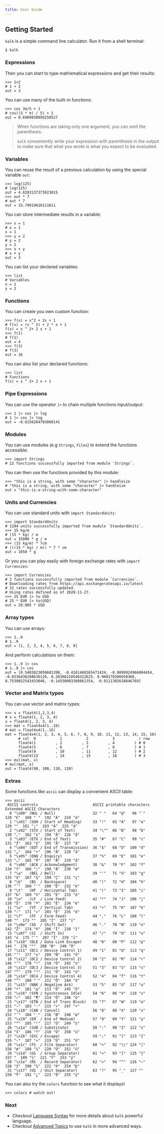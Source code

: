 ```yaml
---
title: User Guide
---
```


## Getting Started

`kalk` is a simple command line calculator. Run it from a shell terminal:

```shell-session
$ kalk
```

### Expressions

Then you can start to type mathematical expressions and get their results:

```kalk
>>> 1+2
# 1 + 2
out = 3
```

You can use many of the built-in functions:

```kalk
>>> cos 3π/5 + 1
# cos((3 * π) / 5) + 1
out = 0.6909830056250527
```

> When functions are taking only one argument, you can omit the parenthesis.
>
> `kalk` conveniently write your expression with parenthesis in the output to make sure that what you wrote is what you expect to be evaluated.

### Variables

You can reuse the result of a previous calculation by using the special variable `out`:

```kalk
>>> log(125)
# log(125)
out = 4.8283137373023015
>>> out * 7
# out * 7
out = 33.79819616111611
```

You can store intermediate results in a variable:

```kalk
>>> x = 1
# x = 1
x = 1
>>> y = 2
# y = 2
y = 2
>>> x + y
# x + y
out = 3
```

You can list your declared variables:

```kalk
>>> list
# Variables
x = 1
y = 2
```

### Functions

You can create you own custom function:

```kalk
>>> f(x) = x^2 + 2x + 1
# f(x) = (x ^ 2) + 2 * x + 1
f(x) = x ^ 2+ 2 x + 1
>>> f(1)
# f(1)
out = 4
>>> f(3)
# f(3)
out = 16
```

You can also list your declared functions:

```kalk
>>> list
# Functions
f(x) = x ^ 2+ 2 x + 1
```

### Pipe Expressions

You can use the operator `|>` to chain multiple functions input/output:

```kalk
>>> 1 |> cos |> log
# 1 |> cos |> log
out = -0.6156264703860141
```

### Modules

You can use modules (e.g `Strings`, `Files`) to extend the functions accessible:

```kalk
>>> import Strings
# 22 functions successfully imported from module `Strings`.
```

You can then use the functions provided by this module:

```kalk
>>> "this is a string, with some ^character" |> handleize
# "this is a string, with some ^character" |> handleize
out = "this-is-a-string-with-some-character"
```

### Units and Currencies

You can use standard units with `import StandardUnits`:

```kalk
>>> import StandardUnits
# 1294 units successfully imported from module `StandardUnits`.
>>> 15 kg/m
# (15 * kg) / m
out = 15000 * g / m
>>> (15 kg/m) * 7cm
# (((15 * kg) / m)) * 7 * cm
out = 1050 * g
```

Or you you can play easily with foreign exchange rates with `import Currencies`:

```kalk
>>> import Currencies
# 2 functions successfully imported from module `Currencies`.
# Downloading rates from https://api.exchangeratesapi.io/latest
# 32 rates successfully updated.
# Using rates defined as of 2020-11-27.
>>> 25 EUR |> to USD
# 25 * EUR |> to(USD)
out = 29.805 * USD
```

### Array types

You can use arrays:

```kalk
>>> 1..9
# 1..9
out = [1, 2, 3, 4, 5, 6, 7, 8, 9]
```

And perform calculations on them:

```kalk
>>> 1..9 |> cos
# 1..9 |> cos
out = [0.5403023058681398, -0.4161468365471424, -0.9899924966004454, -0.6536436208636119, 0.28366218546322625, 0.960170286650366, 0.7539022543433046, -0.14550003380861354, -0.9111302618846769]
```

### Vector and Matrix types

You can use vector and matrix types:

```kalk
>>> x = float4(1,2,3,4)
# x = float4(1, 2, 3, 4)
x = float4(1, 2, 3, 4)
>>> mat = float4x4(1..16)
# mat = float4x4(1..16)
mat = float4x4(1, 2, 3, 4, 5, 6, 7, 8, 9, 10, 11, 12, 13, 14, 15, 16)
      # col  0           1           2           3           / row
      float4(1         , 2         , 3         , 4         ) # 0
      float4(5         , 6         , 7         , 8         ) # 1
      float4(9         , 10        , 11        , 12        ) # 2
      float4(13        , 14        , 15        , 16        ) # 3
>>> mul(mat, x)
# mul(mat, x)
out = float4(90, 100, 110, 120)
```

### Extras

Some functions like `ascii` can display a convenient ASCII table:

```kalk
>>> ascii
 ASCII controls                         ASCII printable characters     Extended ASCII Characters
  0 "\x00" (NUL / Null)                 32 " "   64 "@"   96 "`"       128 "€"  160 " "  192 "À"  224 "à"
  1 "\x01" (SOH / Start of Heading)     33 "!"   65 "A"   97 "a"       129 ""  161 "¡"  193 "Á"  225 "á"
  2 "\x02" (STX / Start of Text)        34 "\""  66 "B"   98 "b"       130 "‚"  162 "¢"  194 "Â"  226 "â"
  3 "\x03" (ETX / End of Text)          35 "#"   67 "C"   99 "c"       131 "ƒ"  163 "£"  195 "Ã"  227 "ã"
  4 "\x04" (EOT / End of Transmission)  36 "$"   68 "D"  100 "d"       132 "„"  164 "¤"  196 "Ä"  228 "ä"
  5 "\x05" (ENQ / Enquiry)              37 "%"   69 "E"  101 "e"       133 "…"  165 "¥"  197 "Å"  229 "å"
  6 "\x06" (ACK / Acknowledgment)       38 "&"   70 "F"  102 "f"       134 "†"  166 "¦"  198 "Æ"  230 "æ"
  7 "\a"   (BEL / Bell)                 39 "'"   71 "G"  103 "g"       135 "‡"  167 "§"  199 "Ç"  231 "ç"
  8 "\b"   (BS  / Backspace)            40 "("   72 "H"  104 "h"       136 "ˆ"  168 "¨"  200 "È"  232 "è"
  9 "\t"   (HT  / Horizontal Tab)       41 ")"   73 "I"  105 "i"       137 "‰"  169 "©"  201 "É"  233 "é"
 10 "\n"   (LF  / Line Feed)            42 "*"   74 "J"  106 "j"       138 "Š"  170 "ª"  202 "Ê"  234 "ê"
 11 "\v"   (VT  / Vertical Tab)         43 "+"   75 "K"  107 "k"       139 "‹"  171 "«"  203 "Ë"  235 "ë"
 12 "\f"   (FF  / Form Feed)            44 ","   76 "L"  108 "l"       140 ""  173 "­"  205 "Í"  237 "í"
 14 "\x0e" (SO  / Shift Out)            46 "."   78 "N"  110 "n"       142 "Ž"  174 "®"  206 "Î"  238 "î"
 15 "\x0f" (SI  / Shift In)             47 "/"   79 "O"  111 "o"       143 "¢  175 "¯"  207 "Ï"  239 "ï"
 16 "\x10" (DLE / Data Link Escape)     48 "0"   80 "P"  112 "p"       144 "  176 "°"  208 "Ð"  240 "ð"
 17 "\x11" (DC1 / Device Control 1)     49 "1"   81 "Q"  113 "q"       145 "‘"  177 "±"  209 "Ñ"  241 "ñ"
 18 "\x12" (DC2 / Device Control 2)     50 "2"   82 "R"  114 "r"       146 "’"  178 "²"  210 "Ò"  242 "ò"
 19 "\x13" (DC3 / Device Control 3)     51 "3"   83 "S"  115 "s"       147 "“"  179 "³"  211 "Ó"  243 "ó"
 20 "\x14" (DC4 / Device Control 4)     52 "4"   84 "T"  116 "t"       148 "”"  180 "´"  212 "Ô"  244 "ô"
 21 "\x15" (NAK / Negative Ack)         53 "5"   85 "U"  117 "u"       149 "•"  181 "µ"  213 "Õ"  245 "õ"
 22 "\x16" (SYN / Synchronous Idle)     54 "6"   86 "V"  118 "v"       150 "–"  182 "¶"  214 "Ö"  246 "ö"
 23 "\x17" (ETB / End of Trans Block)   55 "7"   87 "W"  119 "w"       151 "—"  183 "·"  215 "×"  247 "÷"
 24 "\x18" (CAN / Cancel)               56 "8"   88 "X"  120 "x"       152 "˜"  184 "¸"  216 "Ø"  248 "ø"
 25 "\x19" (EM  / End of Medium)        57 "9"   89 "Y"  121 "y"       153 "™"  185 "¹"  217 "Ù"  249 "ù"
 26 "\x1a" (SUB / Substitute)           58 ":"   90 "Z"  122 "z"       154 "š"  186 "º"  218 "Ú"  250 "ú"
 27 "\x1b" (ESC / Escape)               59 ";"   91 "["  123 "{"       155 "›"  187 "»"  219 "Û"  251 "û"
 28 "\x1c" (FS  / File Separator)       60 "<"   92 "\\" 124 "|"       156 "œ"  188 "¼"  220 "Ü"  252 "ü"
 29 "\x1d" (GS  / Group Separator)      61 "="   93 "]"  125 "}"       157 "  189 "½"  221 "Ý"  253 "ý"
 30 "\x1e" (RS  / Record Separator)     62 ">"   94 "^"  126 "~"       158 "ž"  190 "¾"  222 "Þ"  254 "þ"
 31 "\x1f" (US  / Unit Separator)       63 "?"   95 "_"  127 ""       159 "Ÿ"  191 "¿"  223 "ß"  255 "ÿ"
 ```

You can also try the `colors` function to see what it displays!

```kalk
>>> colors # watch out!
```

### Next

- Checkout [Language Syntax](syntax.md) for more details about `kalk` powerful language.
- Checkout [Advanced Topics](../advanced/readme.md) to use `kalk` in more advanced ways.
